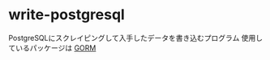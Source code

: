 # write-postgresql

PostgreSQLにスクレイピングして入手したデータを書き込むプログラム
使用しているパッケージは [GORM](https://github.com/jinzhu/gorm)